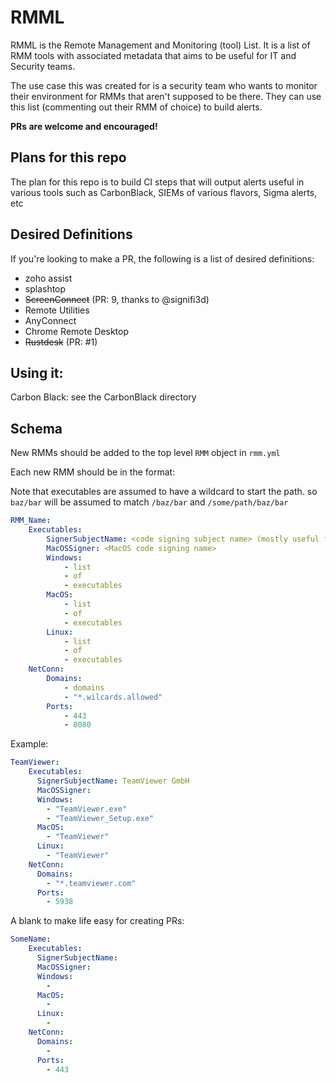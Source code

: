 # RMML
RMML is the Remote Management and Monitoring (tool) List. It is a list of RMM tools with associated metadata that aims to be useful for IT and Security teams.

The use case this was created for is a security team who wants to monitor their environment for RMMs that aren't supposed to be there. They can use this list (commenting out their RMM of choice) to build alerts.

**PRs are welcome and encouraged!**

## Plans for this repo
The plan for this repo is to build CI steps that will output alerts useful in various tools such as CarbonBlack, SIEMs of various flavors, Sigma alerts, etc

## Desired Definitions
If you're looking to make a PR, the following is a list of desired definitions:

- zoho assist
- splashtop
- ~~ScreenConnect~~ (PR: 9, thanks to @signifi3d)
- Remote Utilities
- AnyConnect
- Chrome Remote Desktop
- ~~Rustdesk~~ (PR: #1)

## Using it:
Carbon Black: see the CarbonBlack directory

## Schema
New RMMs should be added to the top level `RMM` object in `rmm.yml`

Each new RMM should be in the format:

Note that executables are assumed to have a wildcard to start the path. so `baz/bar` will be assumed to match `/baz/bar` and `/some/path/baz/bar`

```yaml
RMM_Name:
    Executables:
        SignerSubjectName: <code signing subject name> (mostly useful for Windows and *nix)
        MacOSSigner: <MacOS code signing name>
        Windows:
            - list 
            - of
            - executables
        MacOS:
            - list 
            - of
            - executables
        Linux:
            - list 
            - of
            - executables
    NetConn:
        Domains:
            - domains
            - "*.wilcards.allowed"
        Ports:
            - 443
            - 8080
```

Example:

```yaml
TeamViewer:
    Executables:
      SignerSubjectName: TeamViewer GmbH
      MacOSSigner:
      Windows:
        - "TeamViewer.exe"
        - "TeamViewer_Setup.exe"
      MacOS:
        - "TeamViewer"
      Linux:
        - "TeamViewer"
    NetConn:
      Domains:
        - "*.teamviewer.com"
      Ports:
        - 5938
```

A blank to make life easy for creating PRs:

```yaml
SomeName:
    Executables:
      SignerSubjectName:
      MacOSSigner:
      Windows:
        - 
      MacOS:
        - 
      Linux:
        - 
    NetConn:
      Domains:
        - 
      Ports:
        - 443
```
